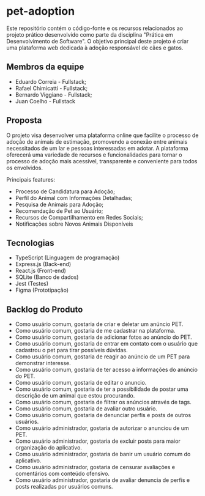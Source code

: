 # pet-adoption
Este repositório contém o código-fonte e os recursos relacionados ao projeto prático desenvolvido como parte da disciplina "Prática em Desenvolvimento de Software". O objetivo principal deste projeto é criar uma plataforma web dedicada à adoção responsável de cães e gatos.

## Membros da equipe
 - Eduardo Correia -   Fullstack;
 - Rafael Chimicatti - Fullstack;
 - Bernardo Viggiano - Fullstack;
 - Juan Coelho -       Fullstack

## Proposta

O projeto visa desenvolver uma plataforma online que facilite o processo de adoção de animais de estimação, promovendo a conexão entre animais necessitados de um lar e pessoas interessadas em adotar. A plataforma oferecerá uma variedade de recursos e funcionalidades para tornar o processo de adoção mais acessível, transparente e conveniente para todos os envolvidos.

Principais features:

 - Processo de Candidatura para Adoção;
 - Perfil do Animal com Informações Detalhadas;
 - Pesquisa de Animais para Adoção;
 - Recomendação de Pet ao Usuário;
 - Recursos de Compartilhamento em Redes Sociais;
 - Notificações sobre Novos Animais Disponíveis

## Tecnologias

- TypeScript (Linguagem de programação)
- Express.js (Back-end)
- React.js (Front-end)
- SQLite (Banco de dados)
- Jest (Testes)
- Figma (Prototipação)

## Backlog do Produto 
- Como usuário comum, gostaria de criar e deletar um anúncio PET. 
- Como usuário comum, gostaria de me cadastrar na plataforma. 
- Como usuário comum, gostaria de adicionar fotos ao anúncio do PET.
- Como usuário comum, gostaria de entrar em contato com o usuário que cadastrou o pet para tirar possíveis dúvidas.
- Como usuário comum, gostaria de reagir ao anúncio de um PET para demonstrar interesse.
- Como usuário comum, gostaria de ter acesso a informações do anúncio do PET. 
- Como usuário comum, gostaria de editar o anuncio.
- Como usuário comum, gostaria de ter a possibilidade de postar uma descrição de um animal que estou procurando.
- Como usuário comum, gostaria de filtrar os anúncios através de tags. 
- Como usuário comum, gostaria de avaliar outro usuário. 
- Como usuário comum, gostaria de denunciar perfis e posts de outros usuários. 
- Como usuário administrador, gostaria de autorizar o anunciou de um PET.
- Como usuário administrador, gostaria de excluir posts para maior organização do aplicativo.
- Como usuário administrador, gostaria de banir um usuário comum do aplicativo. 
- Como usuário administrador, gostaria de censurar avaliações e comentários com conteúdo ofensivo.
- Como usuário administrador, gostaria de avaliar denuncia de perfis e posts realizadas por usuários comuns. 
